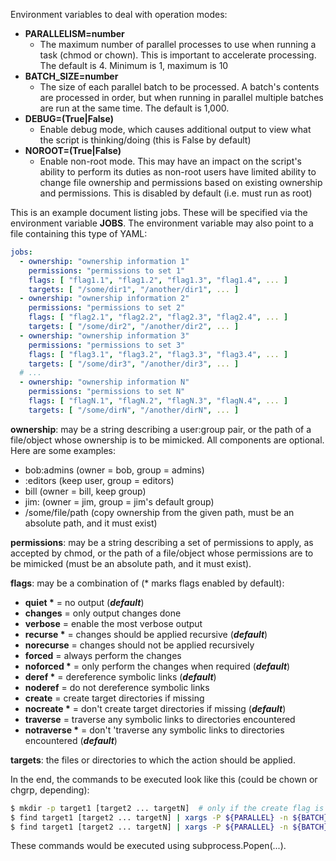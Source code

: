 
Environment variables to deal with operation modes:

- **PARALLELISM=number**
  - The maximum number of parallel processes to use when running a task (chmod or chown). This is important to accelerate processing. The default is 4. Minimum is 1, maximum is 10
- **BATCH_SIZE=number**
  - The size of each parallel batch to be processed. A batch's contents are processed in order, but when running in parallel multiple batches are run at the same time. The default is 1,000.
- **DEBUG=(True|False)**
  - Enable debug mode, which causes additional output to view what the script is thinking/doing (this is False by default)
- **NOROOT=(True|False)**
  - Enable non-root mode. This may have an impact on the script's ability to perform its duties as non-root users have limited ability to change file ownership and permissions based on existing ownership and permissions. This is disabled by default (i.e. must run as root)

This is an example document listing jobs. These will be specified via the environment variable **JOBS**. The environment variable may also point to a file containing this type of YAML:

```yaml
jobs:
  - ownership: "ownership information 1"
    permissions: "permissions to set 1"
    flags: [ "flag1.1", "flag1.2", "flag1.3", "flag1.4", ... ]
    targets: [ "/some/dir1", "/another/dir1", ... ]
  - ownership: "ownership information 2"
    permissions: "permissions to set 2"
    flags: [ "flag2.1", "flag2.2", "flag2.3", "flag2.4", ... ]
    targets: [ "/some/dir2", "/another/dir2", ... ]
  - ownership: "ownership information 3"
    permissions: "permissions to set 3"
    flags: [ "flag3.1", "flag3.2", "flag3.3", "flag3.4", ... ]
    targets: [ "/some/dir3", "/another/dir3", ... ]
  # ...
  - ownership: "ownership information N"
    permissions: "permissions to set N"
    flags: [ "flagN.1", "flagN.2", "flagN.3", "flagN.4", ... ]
    targets: [ "/some/dirN", "/another/dirN", ... ]
```

**ownership**: may be a string describing a user:group pair, or the path of a file/object whose ownership is to be mimicked. All components are optional. Here are some examples:

- bob:admins (owner = bob, group = admins)
- :editors (keep user, group = editors)
- bill (owner = bill, keep group)
- jim: (owner = jim, group = jim's default group)
- /some/file/path (copy ownership from the given path, must be an absolute path, and it must exist)

**permissions**: may be a string describing a set of permissions to apply, as accepted by chmod, or the path of a file/object whose permissions are to be mimicked (must be an absolute path, and it must exist).

**flags**: may be a combination of (\* marks flags enabled by default):
- **quiet \*** = no output (***default***)
- **changes** = only output changes done
- **verbose** = enable the most verbose output
- **recurse \*** = changes should be applied recursive (***default***)
- **norecurse**	= changes should not be applied recursively
- **forced** = always perform the changes
- **noforced \*** = only perform the changes when required (***default***)
- **deref \*** = dereference symbolic links (***default***)
- **noderef** = do not dereference symbolic links
- **create** = create target directories if missing
- **nocreate \*** = don't create target directories if missing (***default***)
- **traverse** = traverse any symbolic links to directories encountered
- **notraverse \*** = don't 'traverse any symbolic links to directories encountered (***default***)

**targets**: the files or directories to which the action should be applied.

In the end, the commands to be executed look like this (could be chown or chgrp, depending):

```bash
$ mkdir -p target1 [target2 ... targetN]  # only if the create flag is given
$ find target1 [target2 ... targetN] | xargs -P ${PARALLEL} -n ${BATCH} chown-or-chgrp [flags] <ownership>
$ find target1 [target2 ... targetN] | xargs -P ${PARALLEL} -n ${BATCH} chmod [flags] <mode>
```

These commands would be executed using subprocess.Popen(...).
